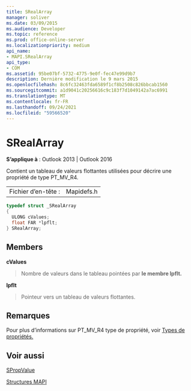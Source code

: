 ```yaml
---
title: SRealArray
manager: soliver
ms.date: 03/09/2015
ms.audience: Developer
ms.topic: reference
ms.prod: office-online-server
ms.localizationpriority: medium
api_name:
- MAPI.SRealArray
api_type:
- COM
ms.assetid: 95be07bf-5732-4775-9e0f-fec47e99d9b7
description: Dernière modification le 9 mars 2015
ms.openlocfilehash: 8c6fc32463fda6589f1cf8b2508c826bbcab1560
ms.sourcegitcommit: a1d9041c20256616c9c183f7d1049142a7ac6991
ms.translationtype: MT
ms.contentlocale: fr-FR
ms.lasthandoff: 09/24/2021
ms.locfileid: "59566520"
---
```

# <a name="srealarray"></a>SRealArray

  
  
**S’applique à** : Outlook 2013 | Outlook 2016 
  
Contient un tableau de valeurs flottantes utilisées pour décrire une propriété de type PT_MV_R4. 
  
|||
|:-----|:-----|
|Fichier d’en-tête :  <br/> |Mapidefs.h  <br/> |
   
```cpp
typedef struct _SRealArray
{
  ULONG cValues;
  float FAR *lpflt;
} SRealArray;

```

## <a name="members"></a>Members

 **cValues**
  
> Nombre de valeurs dans le tableau pointées par **le membre lpflt.** 
    
 **lpflt**
  
> Pointeur vers un tableau de valeurs flottantes.
    
## <a name="remarks"></a>Remarques

Pour plus d’informations sur PT_MV_R4 type de propriété, voir [Types de propriétés.](property-types.md)
  
## <a name="see-also"></a>Voir aussi



[SPropValue](spropvalue.md)


[Structures MAPI](mapi-structures.md)

